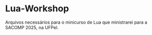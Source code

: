# Lua-Workshop
Arquivos necessários para o minicurso de Lua que ministrarei para a SACOMP 2025, na UFPel.
